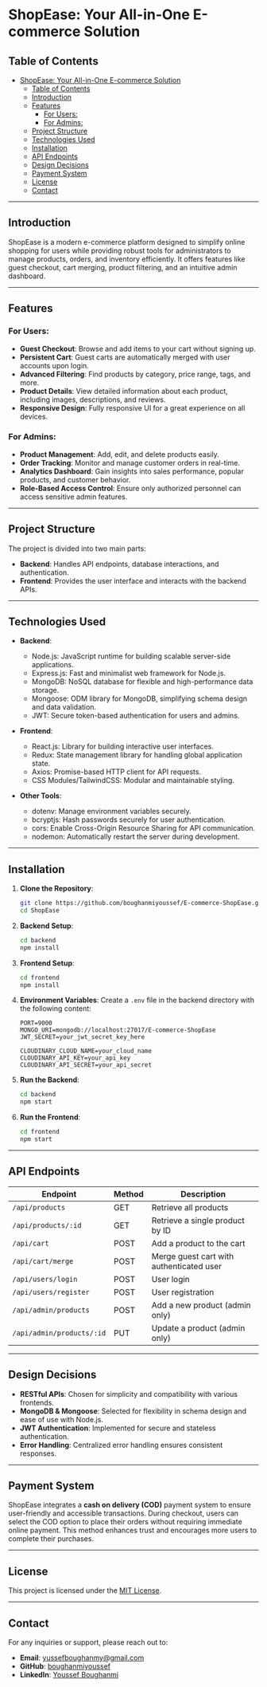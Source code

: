 # ShopEase: Your All-in-One E-commerce Solution

## Table of Contents
- [ShopEase: Your All-in-One E-commerce Solution](#shopease-your-all-in-one-e-commerce-solution)
  - [Table of Contents](#table-of-contents)
  - [Introduction](#introduction)
  - [Features](#features)
    - [For Users:](#for-users)
    - [For Admins:](#for-admins)
  - [Project Structure](#project-structure)
  - [Technologies Used](#technologies-used)
  - [Installation](#installation)
  - [API Endpoints](#api-endpoints)
  - [Design Decisions](#design-decisions)
  - [Payment System](#payment-system)
  - [License](#license)
  - [Contact](#contact)

---

## Introduction

ShopEase is a modern e-commerce platform designed to simplify online shopping for users while providing robust tools for administrators to manage products, orders, and inventory efficiently. It offers features like guest checkout, cart merging, product filtering, and an intuitive admin dashboard.

---

## Features

### For Users:
- **Guest Checkout**: Browse and add items to your cart without signing up.
- **Persistent Cart**: Guest carts are automatically merged with user accounts upon login.
- **Advanced Filtering**: Find products by category, price range, tags, and more.
- **Product Details**: View detailed information about each product, including images, descriptions, and reviews.
- **Responsive Design**: Fully responsive UI for a great experience on all devices.

### For Admins:
- **Product Management**: Add, edit, and delete products easily.
- **Order Tracking**: Monitor and manage customer orders in real-time.
- **Analytics Dashboard**: Gain insights into sales performance, popular products, and customer behavior.
- **Role-Based Access Control**: Ensure only authorized personnel can access sensitive admin features.

---

## Project Structure

The project is divided into two main parts:
- **Backend**: Handles API endpoints, database interactions, and authentication.
- **Frontend**: Provides the user interface and interacts with the backend APIs.

---

## Technologies Used

- **Backend**:
  - Node.js: JavaScript runtime for building scalable server-side applications.
  - Express.js: Fast and minimalist web framework for Node.js.
  - MongoDB: NoSQL database for flexible and high-performance data storage.
  - Mongoose: ODM library for MongoDB, simplifying schema design and data validation.
  - JWT: Secure token-based authentication for users and admins.

- **Frontend**:
  - React.js: Library for building interactive user interfaces.
  - Redux: State management library for handling global application state.
  - Axios: Promise-based HTTP client for API requests.
  - CSS Modules/TailwindCSS: Modular and maintainable styling.

- **Other Tools**:
  - dotenv: Manage environment variables securely.
  - bcryptjs: Hash passwords securely for user authentication.
  - cors: Enable Cross-Origin Resource Sharing for API communication.
  - nodemon: Automatically restart the server during development.

---

## Installation

1. **Clone the Repository**:
   ```bash
   git clone https://github.com/boughanmiyoussef/E-commerce-ShopEase.git
   cd ShopEase
   ```

2. **Backend Setup**:
   ```bash
   cd backend
   npm install
   ```

3. **Frontend Setup**:
   ```bash
   cd frontend
   npm install
   ```

4. **Environment Variables**:
Create a `.env` file in the backend directory with the following content:
   ```env
   PORT=9000
   MONGO_URI=mongodb://localhost:27017/E-commerce-ShopEase
   JWT_SECRET=your_jwt_secret_key_here
   ```
   ```
   CLOUDINARY_CLOUD_NAME=your_cloud_name
   CLOUDINARY_API_KEY=your_api_key
   CLOUDINARY_API_SECRET=your_api_secret
   ```

5. **Run the Backend**:
   ```bash
   cd backend
   npm start
   ```

6. **Run the Frontend**:
   ```bash
   cd frontend
   npm start
   ```

---

## API Endpoints

| Endpoint              | Method | Description                         |
|---------------------|-------|-------------------------------------|
| `/api/products`      | GET   | Retrieve all products             |
| `/api/products/:id`   | GET   | Retrieve a single product by ID    |
| `/api/cart`          | POST  | Add a product to the cart         |
| `/api/cart/merge`    | POST  | Merge guest cart with authenticated user |
| `/api/users/login`    | POST  | User login                         |
| `/api/users/register` | POST  | User registration                  |
| `/api/admin/products` | POST  | Add a new product (admin only)     |
| `/api/admin/products/:id` | PUT   | Update a product (admin only)     |

---

## Design Decisions

- **RESTful APIs**: Chosen for simplicity and compatibility with various frontends.
- **MongoDB & Mongoose**: Selected for flexibility in schema design and ease of use with Node.js.
- **JWT Authentication**: Implemented for secure and stateless authentication.
- **Error Handling**: Centralized error handling ensures consistent responses.

---

## Payment System

ShopEase integrates a **cash on delivery (COD)** payment system to ensure user-friendly and accessible transactions. During checkout, users can select the COD option to place their orders without requiring immediate online payment. This method enhances trust and encourages more users to complete their purchases.

---

## License

This project is licensed under the [MIT License](https://opensource.org/licenses/MIT).

---

## Contact

For any inquiries or support, please reach out to:
- **Email**: yussefboughanmy@gmail.com
- **GitHub**: [boughanmiyoussef](https://github.com/boughanmiyoussef)
- **LinkedIn**: [Youssef Boughanmi](https://www.linkedin.com/in/youssef-boughanmi)

